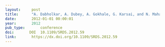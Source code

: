 ```yaml
---
layout:     post
title:      "A. Dabholkar, A. Dubey, A. Gokhale, G. Karsai, and N. Mahadevan. Reliable distributed real-time and embedded systems through safe middleware adaptation. In Reliable Distributed Systems (SRDS), 2012 IEEE 31st Symposium on, 362–371. oct 2012."
date:       2012-01-01 00:00:01
year:       2012
pub_type:       conference
doi:       DOI  10.1109/SRDS.2012.59
link:       https://dx.doi.org/10.1109/SRDS.2012.59
---
```

